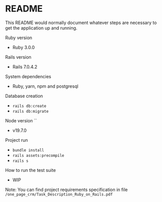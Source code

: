 # README

This README would normally document whatever steps are necessary to get the
application up and running.

Ruby version

* Ruby 3.0.0

Rails version

* Rails 7.0.4.2

System dependencies

* Ruby, yarn, npm and postgresql

Database creation

* `rails db:create `
* `rails db:migrate`

Node version
``
* v19.7.0

Project run

* `bundle install`
* `rails assets:precompile`
* `rails s`

How to run the test suite

* WIP

Note: You can find project requirements specification in file `/one_page_crm/Task_Description_Ruby_on_Rails.pdf`